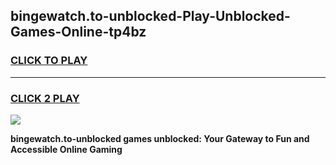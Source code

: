 
## bingewatch.to-unblocked-Play-Unblocked-Games-Online-tp4bz
<h3>
<a href="https://premium76.site?title=bingewatch.to-unblocked&ref=25A">CLICK TO PLAY</a></h3>
<hr>

<h3>
<a href="https://premium76.site?title=bingewatch.to-unblocked&ref=25A">CLICK 2 PLAY</a>
  
</h3>

<a href="https://premium76.site?title=bingewatch.to-unblocked&ref=25A"><img src="https://clearcache.store/games.png"></a>


**bingewatch.to-unblocked games unblocked: Your Gateway to Fun and Accessible Online Gaming**

